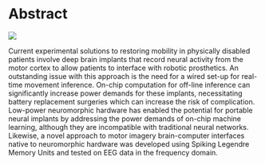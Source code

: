 # Abstract

[![](https://markdown-videos.deta.dev/youtube/JIQ-h44miaQ)](https://youtu.be/JIQ-h44miaQ)

Current experimental solutions to restoring mobility in physically disabled patients involve deep brain implants that record neural activity from the motor cortex to allow patients to interface with robotic prosthetics. An outstanding issue with this approach is the need for a wired set-up for real-time movement inference. On-chip computation for off-line inference can significantly increase power demands for these implants, necessitating battery replacement surgeries which can increase the risk of complication. Low-power neuromorphic hardware has enabled the potential for portable neural implants by addressing the power demands of on-chip machine learning, although they are incompatible with traditional neural networks. Likewise, a novel approach to motor imagery brain-computer interfaces native to neuromorphic hardware was developed using Spiking Legendre Memory Units and tested on EEG data in the frequency domain.


